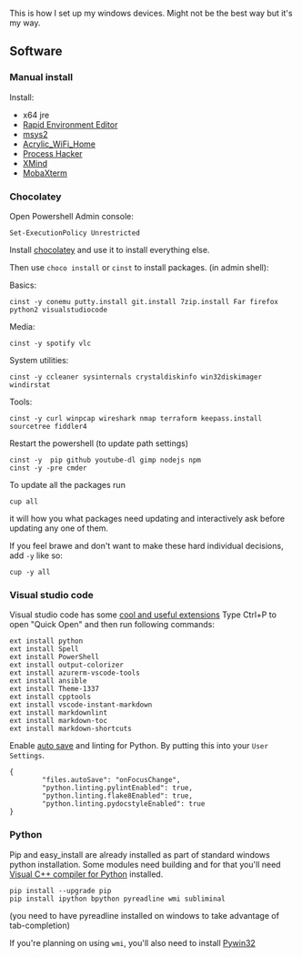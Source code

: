 This is how I set up my windows devices.
Might not be the best way but it's my way.

## Software
### Manual install

Install:
* x64 jre
* [Rapid Environment Editor](http://www.rapidee.com/en/download)
* [msys2](https://msys2.github.io/)
* [Acrylic_WiFi_Home](https://www.acrylicwifi.com/en/wlan-software/wlan-scanner-acrylic-wifi-free/)
* [Process Hacker](http://processhacker.sourceforge.net/downloads.php)
* [XMind](http://www.xmind.net/download/win/)
* [MobaXterm](http://mobaxterm.mobatek.net/download-home-edition.html)

### Chocolatey 

Open Powershell Admin console:

```
Set-ExecutionPolicy Unrestricted
```

Install [chocolatey](https://chocolatey.org/) and use it to install everything else.

Then use ```choco install``` or ```cinst``` to install packages.
(in admin shell):

Basics:
```
cinst -y conemu putty.install git.install 7zip.install Far firefox python2 visualstudiocode
```

Media:
```
cinst -y spotify vlc
```

System utilities:
```
cinst -y ccleaner sysinternals crystaldiskinfo win32diskimager windirstat
```

Tools:
```
cinst -y curl winpcap wireshark nmap terraform keepass.install sourcetree fiddler4
```
Restart the powershell (to update path settings)
```
cinst -y  pip github youtube-dl gimp nodejs npm 
cinst -y -pre cmder
```

To update all the packages run 

```
cup all
```
it will how you what packages need updating and interactively ask before updating any one of them.

If you feel brawe and don't want to make these hard individual decisions, add `-y` like so:
```
cup -y all
```
### Visual studio code
Visual studio code has some [cool and useful extensions](https://marketplace.visualstudio.com/vscode)
Type Ctrl+P to open "Quick Open" and then run following commands:

```
ext install python
ext install Spell
ext install PowerShell
ext install output-colorizer
ext install azurerm-vscode-tools
ext install ansible
ext install Theme-1337
ext install cpptools
ext install vscode-instant-markdown
ext install markdownlint
ext install markdown-toc
ext install markdown-shortcuts
```
Enable [auto save](https://code.visualstudio.com/docs/editor/codebasics#_save-auto-save) and linting for Python.
By putting this into your `User Settings`.
```
{
        "files.autoSave": "onFocusChange",
        "python.linting.pylintEnabled": true,
        "python.linting.flake8Enabled": true,
        "python.linting.pydocstyleEnabled": true
}
```

### Python
Pip and easy_install are already installed as part of standard windows python installation.
Some modules need building and for that you'll need [Visual C++ compiler for Python](http://aka.ms/vcpython27) installed.

```
pip install --upgrade pip
pip install ipython bpython pyreadline wmi subliminal
```
(you need to have pyreadline installed on windows to take advantage of tab-completion)

If you're planning on using `wmi`, you'll also need to install [Pywin32](http://sourceforge.net/projects/pywin32/files/pywin32/Build%20219/pywin32-219.win-amd64-py2.7.exe/download)


